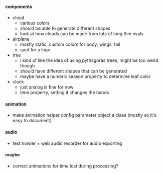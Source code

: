 #### components
  * cloud
    * various colors
    * should be able to generate different shapes
    * look at how clouds can be made from lots of long thin ovals
  * airplane
    * mostly static, custom colors for body, wings, tail
    * spot for a logo
  * tree
    * i kind of like the idea of using pythagoras trees, might be too weird though
    * should have different shapes that can be generated
    * maybe have a numeric season property to determine leaf color
  * clock
    * just analog is fine for now
    * time property, setting it changes the hands

#### animation
* make animation helper config parameter object a class (mostly so it's easy to document)

#### audio
* test howler + web audio recorder for audio exporting

#### maybe
* correct animations for time lost during processing?
